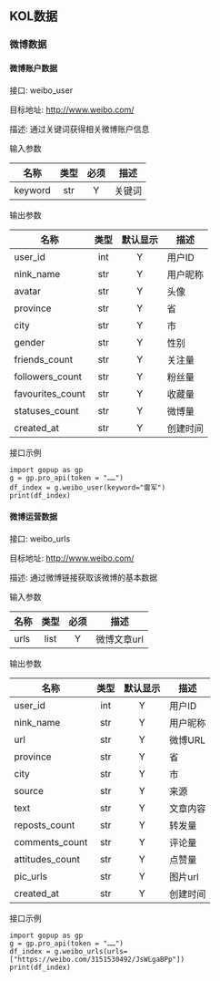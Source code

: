 ## KOL数据

### 微博数据

#### 微博账户数据

接口: weibo_user

目标地址: http://www.weibo.com/

描述: 通过关键词获得相关微博账户信息 

输入参数

名称 | 类型 | 必须 | 描述
---|:---:|:---:|---
keyword | str | Y | 关键词

输出参数

| 名称 | 类型 | 默认显示 | 描述 |
---|:---:|:---:|---
| user_id | int | Y | 用户ID |
| nink_name | str | Y | 用户昵称 |
| avatar | str | Y | 头像 |
| province | str | Y | 省 |
| city | str | Y | 市 |
| gender | str | Y | 性别 |
| friends_count | str | Y | 关注量 |
| followers_count | str | Y | 粉丝量 |
| favourites_count | str | Y | 收藏量 |
| statuses_count | str | Y | 微博量 |
| created_at | str | Y | 创建时间 |

接口示例

```
import gopup as gp
g = gp.pro_api(token = "……")
df_index = g.weibo_user(keyword="雷军")
print(df_index)
```

#### 微博运营数据

接口: weibo_urls

目标地址: http://www.weibo.com/

描述: 通过微博链接获取该微博的基本数据 

输入参数

名称 | 类型 | 必须 | 描述
---|:---:|:---:|---
urls | list | Y | 微博文章url

输出参数

| 名称 | 类型 | 默认显示 | 描述 |
---|:---:|:---:|---
| user_id | int | Y | 用户ID |
| nink_name | str | Y | 用户昵称 |
| url | str | Y | 微博URL |
| province | str | Y | 省 |
| city | str | Y | 市 |
| source | str | Y | 来源 |
| text | str | Y | 文章内容 |
| reposts_count | str | Y | 转发量 |
| comments_count | str | Y | 评论量 |
| attitudes_count | str | Y | 点赞量 |
| pic_urls | str | Y | 图片url |
| created_at | str | Y | 创建时间 |

接口示例

```
import gopup as gp
g = gp.pro_api(token = "……")
df_index = g.weibo_urls(urls=["https://weibo.com/3151530492/JsWLgaBPp"])
print(df_index)
```